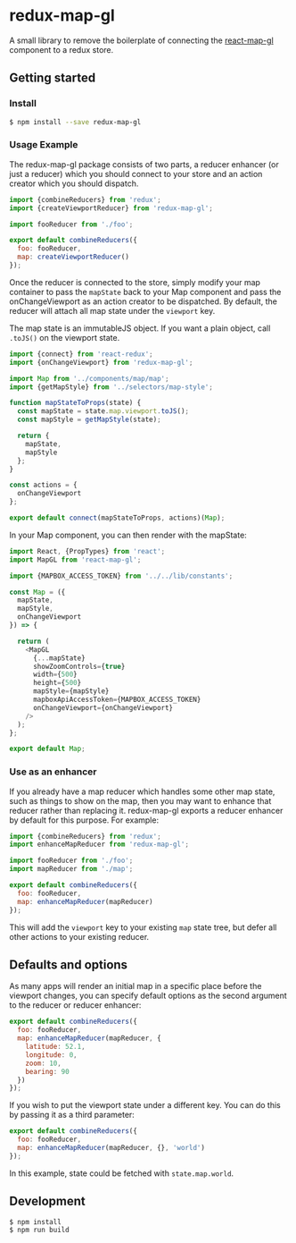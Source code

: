 # redux-map-gl

A small library to remove the boilerplate of connecting the [react-map-gl](https://github.com/uber/react-map-gl/) component to a redux store.

## Getting started

### Install

```sh
$ npm install --save redux-map-gl
```

### Usage Example

The redux-map-gl package consists of two parts, a reducer enhancer (or just a reducer) which you should connect to your store and an action creator which you should dispatch.

```javascript
import {combineReducers} from 'redux';
import {createViewportReducer} from 'redux-map-gl';

import fooReducer from './foo';

export default combineReducers({
  foo: fooReducer,
  map: createViewportReducer()
});
```

Once the reducer is connected to the store, simply modify your map container to pass the `mapState` back to your Map component
and pass the onChangeViewport as an action creator to be dispatched. By default, the reducer will attach all map state under the `viewport` key.

The map state is an immutableJS object. If you want a plain object, call `.toJS()` on the viewport state.

```javascript
import {connect} from 'react-redux';
import {onChangeViewport} from 'redux-map-gl';

import Map from '../components/map/map';
import {getMapStyle} from '../selectors/map-style';

function mapStateToProps(state) {
  const mapState = state.map.viewport.toJS();
  const mapStyle = getMapStyle(state);

  return {
    mapState,
    mapStyle
  };
}

const actions = {
  onChangeViewport
};

export default connect(mapStateToProps, actions)(Map);

```

In your Map component, you can then render with the mapState:

```javascript
import React, {PropTypes} from 'react';
import MapGL from 'react-map-gl';

import {MAPBOX_ACCESS_TOKEN} from '../../lib/constants';

const Map = ({
  mapState,
  mapStyle,
  onChangeViewport
}) => {

  return (
    <MapGL
      {...mapState}
      showZoomControls={true}
      width={500}
      height={500}
      mapStyle={mapStyle}
      mapboxApiAccessToken={MAPBOX_ACCESS_TOKEN}
      onChangeViewport={onChangeViewport}
    />
  );
};

export default Map;
```

### Use as an enhancer

If you already have a map reducer which handles some other map state, such as things to show on the map, then you may want to enhance that reducer rather than replacing it.
redux-map-gl exports a reducer enhancer by default for this purpose. For example:

```javascript
import {combineReducers} from 'redux';
import enhanceMapReducer from 'redux-map-gl';

import fooReducer from './foo';
import mapReducer from './map';

export default combineReducers({
  foo: fooReducer,
  map: enhanceMapReducer(mapReducer)
});
```

This will add the `viewport` key to your existing `map` state tree, but defer all other actions to your existing reducer.

## Defaults and options

As many apps will render an initial map in a specific place before the viewport changes, you can specify default options as the second argument to
the reducer or reducer enhancer:

```javascript
export default combineReducers({
  foo: fooReducer,
  map: enhanceMapReducer(mapReducer, {
    latitude: 52.1,
    longitude: 0,
    zoom: 10,
    bearing: 90
  })
});
```

If you wish to put the viewport state under a different key. You can do this by passing it as a third parameter:

```javascript
export default combineReducers({
  foo: fooReducer,
  map: enhanceMapReducer(mapReducer, {}, 'world')
});
```

In this example, state could be fetched with `state.map.world`.

## Development

```sh
$ npm install
$ npm run build
```
